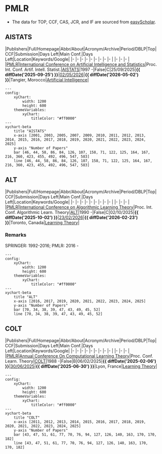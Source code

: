 # PMLR

- The data for TOP, CCF, CAS, JCR, and IF are sourced from [easyScholar](https://www.easyscholar.cc/).

## AISTATS

|Publishers|Full/Homepage|Abbr/About|Acronym/Archive|Period/DBLP|Top|CCF|Submission|Days Left|Main Conf.|Days Left|Location|Keywords/Google|
|-         |-            |-         |-              |-          |-  |-  |-         |-        |          |-        |-       |-              |
|[PMLR](https://proceedings.mlr.press/)|[International Conference on Artificial Intelligence and Statistics](https://aistats.org)|Proc. Int. Conf. Artif. Intell. Statist.|[AISTATS](https://proceedings.mlr.press/)|1997 -|False|C|25/09/2025|**{{ diffDate('2025-09-25') }}**|[02/05/2026](https://aistats.org/aistats2026/)|**{{ diffDate('2026-05-02') }}**|Tangier, Morocco|[Artificial Intelligence](https://www.google.com/search?q=Artificial+Intelligence)|

```mermaid
---
config:
    xyChart:
        width: 1200
        height: 600
    themeVariables:
        xyChart:
            titleColor: "#ff0000"
---
xychart-beta
    title "AISTATS"
    x-axis [2001, 2003, 2005, 2007, 2009, 2010, 2011, 2012, 2013, 2014, 2015, 2016, 2017, 2018, 2019, 2020, 2021, 2022, 2023, 2024, 2025]
    y-axis "Number of Papers"
    bar [46, 44, 58, 86, 84, 126, 107, 158, 71, 122, 125, 164, 167, 216, 360, 423, 455, 492, 496, 547, 583]
    line [46, 44, 58, 86, 84, 126, 107, 158, 71, 122, 125, 164, 167, 216, 360, 423, 455, 492, 496, 547, 583]
```

## ALT

|Publishers|Full/Homepage|Abbr/About|Acronym/Archive|Period/DBLP|Top|CCF|Submission|Days Left|Main Conf.|Days Left|Location|Keywords/Google|
|-         |-            |-         |-              |-          |-  |-  |-         |-        |          |-        |-       |-              |
|[PMLR](https://proceedings.mlr.press/)|[International Conference on Algorithmic Learning Theory](http://algorithmiclearningtheory.org/)|Proc. Int. Conf. Algorithmic Learn. Theory|[ALT](https://proceedings.mlr.press/)|1990 -|False|C|02/10/2025|**{{ diffDate('2025-10-02') }}**|[23/02/2026](http://algorithmiclearningtheory.org/alt2026/)|**{{ diffDate('2026-02-23') }}**|Toronto, Canada|[Learning Theory](https://www.google.com/search?q=Learning+Theory)|

### Remarks

SPRINGER: 1992-2016; PMLR: 2016 -

```mermaid
---
config:
    xyChart:
        width: 1200
        height: 600
    themeVariables:
        xyChart:
            titleColor: "#ff0000"
---
xychart-beta
    title "ALT"
    x-axis [2016, 2017, 2019, 2020, 2021, 2022, 2023, 2024, 2025]
    y-axis "Number of Papers"
    bar [70, 34, 38, 39, 47, 43, 49, 45, 52]
    line [70, 34, 38, 39, 47, 43, 49, 45, 52]
```

## COLT

|Publishers|Full/Homepage|Abbr/About|Acronym/Archive|Period/DBLP|Top|CCF|Submission|Days Left|Main Conf.|Days Left|Location|Keywords/Google|
|-         |-            |-         |-              |-          |-  |-  |-         |-        |          |-        |-       |-              |
|[PMLR](https://proceedings.mlr.press/)|[Annual Conference On Computational Learning Theory](http://learningtheory.org)|Proc. Conf. Learn. Theory|[COLT](https://dl.acm.org/conference/colt/proceedings)|1988 -|False|B|06/02/2025|**{{ diffDate('2025-02-06') }}**|[30/06/2025](https://learningtheory.org/colt2025/)|**{{ diffDate('2025-06-30') }}**|Lyon, France|[Learning Theory](https://www.google.com/search?q=Learning+Theory)|

```mermaid
---
config:
    xyChart:
        width: 1200
        height: 600
    themeVariables:
        xyChart:
            titleColor: "#ff0000"
---
xychart-beta
    title "COLT"
    x-axis [2011, 2012, 2013, 2014, 2015, 2016, 2017, 2018, 2019, 2020, 2021, 2022, 2023, 2024, 2025]
    y-axis "Number of Papers"
    bar [43, 47, 51, 61, 77, 70, 76, 94, 127, 126, 140, 163, 170, 170, 182]
    line [43, 47, 51, 61, 77, 70, 76, 94, 127, 126, 140, 163, 170, 170, 182]
```

